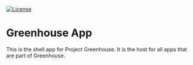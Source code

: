 [![License](https://img.shields.io/badge/License-Apache%202.0-blue.svg)](LICENSE)

# Greenhouse App

This is the shell app for Project Greenhouse. It is the host for all apps that are part of Greenhouse.
